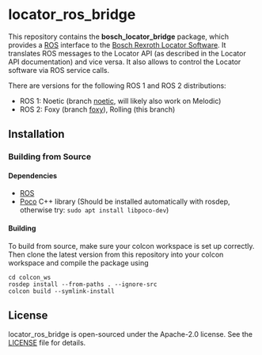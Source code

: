 # locator_ros_bridge

This repository contains the **bosch_locator_bridge** package, which provides a [ROS] interface to the [Bosch Rexroth Locator Software].
It translates ROS messages to the Locator API (as described in the Locator API documentation) and vice versa.
It also allows to control the Locator software via ROS service calls.

There are versions for the following ROS 1 and ROS 2 distributions:
* ROS 1: Noetic (branch [noetic](../../tree/noetic), will likely also work on Melodic)
* ROS 2: Foxy (branch [foxy](../../tree/main)), Rolling (this branch)

## Installation

### Building from Source

#### Dependencies

- [ROS]
- [Poco] C++ library (Should be installed automatically with rosdep, otherwise try: ```sudo apt install libpoco-dev```)

#### Building

To build from source, make sure your colcon workspace is set up correctly. Then clone the latest version from this repository into your colcon workspace and compile the package using

    cd colcon_ws
    rosdep install --from-paths . --ignore-src
    colcon build --symlink-install

## License

locator_ros_bridge is open-sourced under the Apache-2.0 license. See the [LICENSE](LICENSE) file for details.


[ROS]: https://www.ros.org/
[Poco]: https://pocoproject.org/
[Bosch Rexroth Locator Software]: https://www.boschrexroth.com/en/xc/products/product-groups/components-for-mobile-robotics/index
